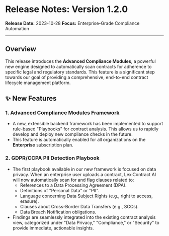 # Release Notes: Version 1.2.0

**Release Date:** 2023-10-28
**Focus:** Enterprise-Grade Compliance Automation

---

## Overview

This release introduces the **Advanced Compliance Modules**, a powerful new engine designed to automatically scan contracts for adherence to specific legal and regulatory standards. This feature is a significant step towards our goal of providing a comprehensive, end-to-end contract lifecycle management platform.

## ✨ New Features

### 1. Advanced Compliance Modules Framework

*   A new, extensible backend framework has been implemented to support rule-based "Playbooks" for contract analysis. This allows us to rapidly develop and deploy new compliance checks in the future.
*   This feature is automatically enabled for all organizations on the **Enterprise** subscription plan.

### 2. GDPR/CCPA PII Detection Playbook

*   The first playbook available in our new framework is focused on data privacy. When an enterprise user uploads a contract, LexiContract AI will now automatically scan for and flag clauses related to:
    *   References to a Data Processing Agreement (DPA).
    *   Definitions of "Personal Data" or "PII".
    *   Language concerning Data Subject Rights (e.g., right to access, erasure).
    *   Clauses about Cross-Border Data Transfers (e.g., SCCs).
    *   Data Breach Notification obligations.
*   Findings are seamlessly integrated into the existing contract analysis view, categorized under "Data Privacy," "Compliance," or "Security" to provide immediate, actionable insights.